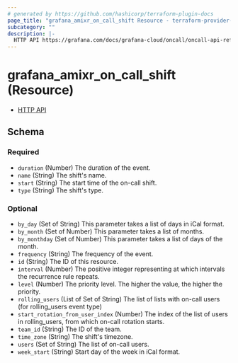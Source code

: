 ```yaml
---
# generated by https://github.com/hashicorp/terraform-plugin-docs
page_title: "grafana_amixr_on_call_shift Resource - terraform-provider-grafana"
subcategory: ""
description: |-
  HTTP API https://grafana.com/docs/grafana-cloud/oncall/oncall-api-reference/on_call_shifts/
---
```


# grafana_amixr_on_call_shift (Resource)

* [HTTP API](https://grafana.com/docs/grafana-cloud/oncall/oncall-api-reference/on_call_shifts/)



<!-- schema generated by tfplugindocs -->
## Schema

### Required

- `duration` (Number) The duration of the event.
- `name` (String) The shift's name.
- `start` (String) The start time of the on-call shift.
- `type` (String) The shift's type.

### Optional

- `by_day` (Set of String) This parameter takes a list of days in iCal format.
- `by_month` (Set of Number) This parameter takes a list of months.
- `by_monthday` (Set of Number) This parameter takes a list of days of the month.
- `frequency` (String) The frequency of the event.
- `id` (String) The ID of this resource.
- `interval` (Number) The positive integer representing at which intervals the recurrence rule repeats.
- `level` (Number) The priority level. The higher the value, the higher the priority.
- `rolling_users` (List of Set of String) The list of lists with on-call users (for rolling_users event type)
- `start_rotation_from_user_index` (Number) The index of the list of users in rolling_users, from which on-call rotation starts.
- `team_id` (String) The ID of the team.
- `time_zone` (String) The shift's timezone.
- `users` (Set of String) The list of on-call users.
- `week_start` (String) Start day of the week in iCal format.



